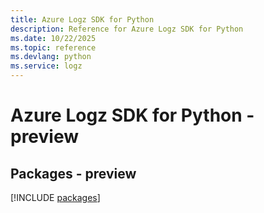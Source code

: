 ```yaml
---
title: Azure Logz SDK for Python
description: Reference for Azure Logz SDK for Python
ms.date: 10/22/2025
ms.topic: reference
ms.devlang: python
ms.service: logz
---
```

# Azure Logz SDK for Python - preview
## Packages - preview
[!INCLUDE [packages](logz-index.md)]